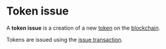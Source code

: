 # Token issue

A **token issue** is a creation of a new [token](/en/blockchain/token) on the [blockchain](/en/blockchain/blockchain).

Tokens are issued using the [issue transaction](/en/blockchain/transaction-type/issue-transaction).
